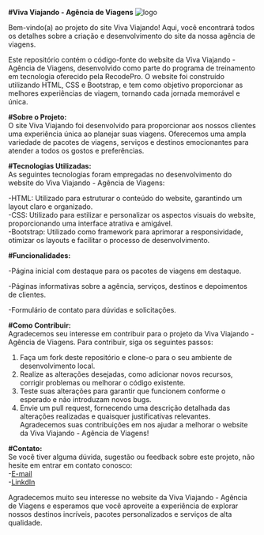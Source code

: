 **#Viva Viajando - Agência de Viagens**   ![logo](https://raw.githubusercontent.com/Luchecy/NossoCat-Descomplica/main/img/logo1.png)

   Bem-vindo(a) ao projeto do site Viva Viajando! Aqui, você encontrará todos os detalhes sobre a criação e desenvolvimento do site da nossa agência de viagens.
   
   Este repositório contém o código-fonte do website da Viva Viajando - Agência de Viagens, desenvolvido como parte do programa de treinamento em tecnologia oferecido pela RecodePro. O website foi construído utilizando HTML, CSS e Bootstrap, e tem como objetivo  proporcionar as melhores experiências de viagem, tornando cada jornada memorável e única. 

**#Sobre o Projeto:**  
   O site Viva Viajando foi desenvolvido para proporcionar aos nossos clientes uma experiência única ao planejar suas viagens. Oferecemos uma ampla variedade de pacotes de viagens, serviços e destinos emocionantes para atender a todos os gostos e preferências.

**#Tecnologias Utilizadas:**  
   As seguintes tecnologias foram empregadas no desenvolvimento do website do Viva Viajando - Agência de Viagens:

-HTML: Utilizado para estruturar o conteúdo do website, garantindo um layout claro e organizado.  
-CSS: Utilizado para estilizar e personalizar os aspectos visuais do website, proporcionando uma interface atrativa e amigável.  
-Bootstrap: Utilizado como framework para aprimorar a responsividade, otimizar os layouts e facilitar o processo de desenvolvimento.

**#Funcionalidades:** 

-Página inicial com destaque para os pacotes de viagens em destaque.

-Páginas informativas sobre a agência, serviços, destinos e depoimentos de clientes.

-Formulário de contato para dúvidas e solicitações.

**#Como Contribuir:**  
   Agradecemos seu interesse em contribuir para o projeto da Viva Viajando - Agência de Viagens. Para contribuir, siga os seguintes passos:

1. Faça um fork deste repositório e clone-o para o seu ambiente de desenvolvimento local.
2. Realize as alterações desejadas, como adicionar novos recursos, corrigir problemas ou melhorar o código existente.
3. Teste suas alterações para garantir que funcionem conforme o esperado e não introduzam novos bugs.
4. Envie um pull request, fornecendo uma descrição detalhada das alterações realizadas e quaisquer justificativas relevantes.
   Agradecemos suas contribuições em nos ajudar a melhorar o website da Viva Viajando - Agência de Viagens!

**#Contato:**  
   Se você tiver alguma dúvida, sugestão ou feedback sobre este projeto, não hesite em entrar em contato conosco:  
-[E-mail](luchecyribeiro@outlook.com)  
-[LinkdIn](https://www.linkedin.com/in/luchecyribeiro/)

   Agradecemos muito seu interesse no website da Viva Viajando - Agência de Viagens e esperamos que você aproveite a experiência de explorar nossos destinos incríveis, pacotes personalizados e serviços de alta qualidade.
